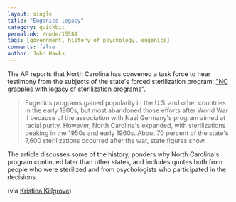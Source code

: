 ```yaml
---
layout: single 
title: "Eugenics legacy" 
category: quickbit
permalink: /node/15584
tags: [government, history of psychology, eugenics] 
comments: false 
author: John Hawks 
---
```


The AP reports that North Carolina has convened a task force to hear testimony from the subjects of the state's forced sterilization program: <a href="http://hosted2.ap.org/COGRA/54828a5e8d9d48b7ba8b94ba38a9ef22/Article_2011-06-19-NC%20Sterilization%20Program/id-f00780c925364fad826b9b52d9e63782">"NC grapples with legacy of sterilization programs"</a>. 

<blockquote>Eugenics programs gained popularity in the U.S. and other countries in the early 1900s, but most abandoned those efforts after World War II because of the association with Nazi Germany's program aimed at racial purity. However, North Carolina's expanded, with sterilizations peaking in the 1950s and early 1960s. About 70 percent of the state's 7,600 sterilizations occurred after the war, state figures show.</blockquote>

The article discusses some of the history, ponders why North Carolina's program continued later than other states, and includes quotes both from people who were sterilized and from psychologists who participated in the decisions. 

(via <a href="http://bit.ly/jfjdu7">Kristina Killgrove</a>)



